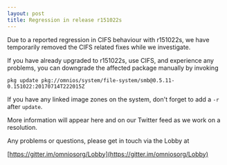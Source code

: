 ```yaml
---
layout: post
title: Regression in release r151022s
---
```


Due to a reported regression in CIFS behaviour with r151022s, we have
temporarily removed the CIFS related fixes while we investigate.

If you have already upgraded to r151022s, use CIFS, and experience any
problems, you can downgrade the affected package manually by invoking

`pkg update pkg://omnios/system/file-system/smb@0.5.11-0.151022:20170714T222015Z`

If you have any linked image zones on the system, don't forget to add 
a `-r` after `update`.

More information will appear here and on our Twitter feed as we work on
a resolution.

Any problems or questions, please get in touch via the Lobby at

[https://gitter.im/omniosorg/Lobby](https://gitter.im/omniosorg/Lobby)
